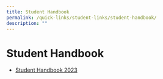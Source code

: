 ```yaml
---
title: Student Handbook
permalink: /quick-links/student-links/student-handbook/
description: ""
---
```

# Student Handbook
- [Student Handbook 2023](/files/QTSS_Handbook_2023_10%20Jan.pdf)